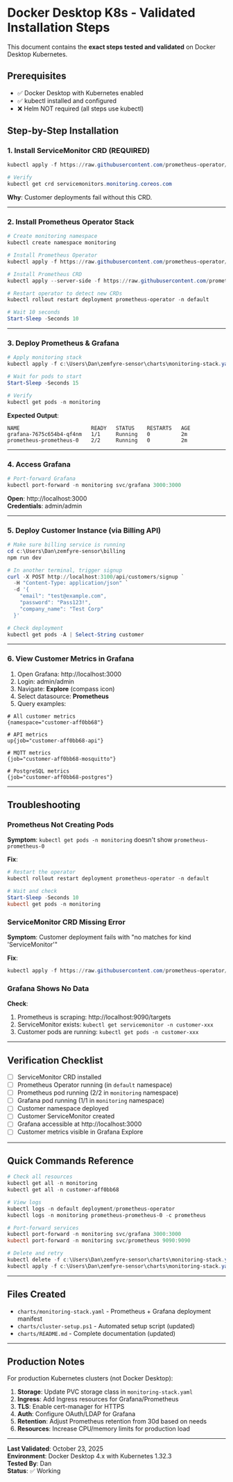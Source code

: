 # Docker Desktop K8s - Validated Installation Steps

This document contains the **exact steps tested and validated** on Docker Desktop Kubernetes.

## Prerequisites

- ✅ Docker Desktop with Kubernetes enabled
- ✅ kubectl installed and configured
- ❌ Helm NOT required (all steps use kubectl)

## Step-by-Step Installation

### 1. Install ServiceMonitor CRD (REQUIRED)

```powershell
kubectl apply -f https://raw.githubusercontent.com/prometheus-operator/prometheus-operator/main/example/prometheus-operator-crd/monitoring.coreos.com_servicemonitors.yaml

# Verify
kubectl get crd servicemonitors.monitoring.coreos.com
```

**Why**: Customer deployments fail without this CRD.

---

### 2. Install Prometheus Operator Stack

```powershell
# Create monitoring namespace
kubectl create namespace monitoring

# Install Prometheus Operator
kubectl apply -f https://raw.githubusercontent.com/prometheus-operator/prometheus-operator/main/bundle.yaml

# Install Prometheus CRD
kubectl apply --server-side -f https://raw.githubusercontent.com/prometheus-operator/prometheus-operator/main/example/prometheus-operator-crd/monitoring.coreos.com_prometheuses.yaml

# Restart operator to detect new CRDs
kubectl rollout restart deployment prometheus-operator -n default

# Wait 10 seconds
Start-Sleep -Seconds 10
```

---

### 3. Deploy Prometheus & Grafana

```powershell
# Apply monitoring stack
kubectl apply -f c:\Users\Dan\zemfyre-sensor\charts\monitoring-stack.yaml

# Wait for pods to start
Start-Sleep -Seconds 15

# Verify
kubectl get pods -n monitoring
```

**Expected Output**:
```
NAME                       READY   STATUS    RESTARTS   AGE
grafana-7675c654b4-qf4nm   1/1     Running   0          2m
prometheus-prometheus-0    2/2     Running   0          2m
```

---

### 4. Access Grafana

```powershell
# Port-forward Grafana
kubectl port-forward -n monitoring svc/grafana 3000:3000
```

**Open**: http://localhost:3000  
**Credentials**: admin/admin

---

### 5. Deploy Customer Instance (via Billing API)

```powershell
# Make sure billing service is running
cd c:\Users\Dan\zemfyre-sensor\billing
npm run dev

# In another terminal, trigger signup
curl -X POST http://localhost:3100/api/customers/signup `
  -H "Content-Type: application/json" `
  -d '{
    "email": "test@example.com",
    "password": "Pass123!",
    "company_name": "Test Corp"
  }'

# Check deployment
kubectl get pods -A | Select-String customer
```

---

### 6. View Customer Metrics in Grafana

1. Open Grafana: http://localhost:3000
2. Login: admin/admin
3. Navigate: **Explore** (compass icon)
4. Select datasource: **Prometheus**
5. Query examples:

```promql
# All customer metrics
{namespace="customer-aff0bb68"}

# API metrics
up{job="customer-aff0bb68-api"}

# MQTT metrics
{job="customer-aff0bb68-mosquitto"}

# PostgreSQL metrics
{job="customer-aff0bb68-postgres"}
```

---

## Troubleshooting

### Prometheus Not Creating Pods

**Symptom**: `kubectl get pods -n monitoring` doesn't show `prometheus-prometheus-0`

**Fix**:
```powershell
# Restart the operator
kubectl rollout restart deployment prometheus-operator -n default

# Wait and check
Start-Sleep -Seconds 10
kubectl get pods -n monitoring
```

### ServiceMonitor CRD Missing Error

**Symptom**: Customer deployment fails with "no matches for kind 'ServiceMonitor'"

**Fix**:
```powershell
kubectl apply -f https://raw.githubusercontent.com/prometheus-operator/prometheus-operator/main/example/prometheus-operator-crd/monitoring.coreos.com_servicemonitors.yaml
```

### Grafana Shows No Data

**Check**:
1. Prometheus is scraping: http://localhost:9090/targets
2. ServiceMonitor exists: `kubectl get servicemonitor -n customer-xxx`
3. Customer pods are running: `kubectl get pods -n customer-xxx`

---

## Verification Checklist

- [ ] ServiceMonitor CRD installed
- [ ] Prometheus Operator running (in `default` namespace)
- [ ] Prometheus pod running (2/2 in `monitoring` namespace)
- [ ] Grafana pod running (1/1 in `monitoring` namespace)
- [ ] Customer namespace deployed
- [ ] Customer ServiceMonitor created
- [ ] Grafana accessible at http://localhost:3000
- [ ] Customer metrics visible in Grafana Explore

---

## Quick Commands Reference

```powershell
# Check all resources
kubectl get all -n monitoring
kubectl get all -n customer-aff0bb68

# View logs
kubectl logs -n default deployment/prometheus-operator
kubectl logs -n monitoring prometheus-prometheus-0 -c prometheus

# Port-forward services
kubectl port-forward -n monitoring svc/grafana 3000:3000
kubectl port-forward -n monitoring svc/prometheus 9090:9090

# Delete and retry
kubectl delete -f c:\Users\Dan\zemfyre-sensor\charts\monitoring-stack.yaml
kubectl apply -f c:\Users\Dan\zemfyre-sensor\charts\monitoring-stack.yaml
```

---

## Files Created

- `charts/monitoring-stack.yaml` - Prometheus + Grafana deployment manifest
- `charts/cluster-setup.ps1` - Automated setup script (updated)
- `charts/README.md` - Complete documentation (updated)

---

## Production Notes

For production Kubernetes clusters (not Docker Desktop):

1. **Storage**: Update PVC storage class in `monitoring-stack.yaml`
2. **Ingress**: Add Ingress resources for Grafana/Prometheus
3. **TLS**: Enable cert-manager for HTTPS
4. **Auth**: Configure OAuth/LDAP for Grafana
5. **Retention**: Adjust Prometheus retention from 30d based on needs
6. **Resources**: Increase CPU/memory limits for production load

---

**Last Validated**: October 23, 2025  
**Environment**: Docker Desktop 4.x with Kubernetes 1.32.3  
**Tested By**: Dan  
**Status**: ✅ Working
